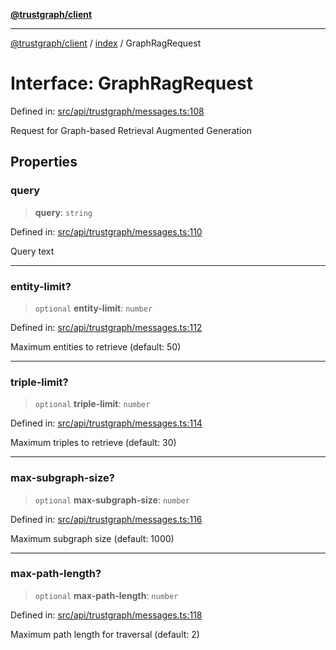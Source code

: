 [**@trustgraph/client**](../../README.md)

***

[@trustgraph/client](../../README.md) / [index](../README.md) / GraphRagRequest

# Interface: GraphRagRequest

Defined in: [src/api/trustgraph/messages.ts:108](https://github.com/trustgraph-ai/trustgraph-ts-client/blob/24d0d0886a310c1fecf9e6fc95cd3a24cf32c92e/src/api/trustgraph/messages.ts#L108)

Request for Graph-based Retrieval Augmented Generation

## Properties

### query

> **query**: `string`

Defined in: [src/api/trustgraph/messages.ts:110](https://github.com/trustgraph-ai/trustgraph-ts-client/blob/24d0d0886a310c1fecf9e6fc95cd3a24cf32c92e/src/api/trustgraph/messages.ts#L110)

Query text

***

### entity-limit?

> `optional` **entity-limit**: `number`

Defined in: [src/api/trustgraph/messages.ts:112](https://github.com/trustgraph-ai/trustgraph-ts-client/blob/24d0d0886a310c1fecf9e6fc95cd3a24cf32c92e/src/api/trustgraph/messages.ts#L112)

Maximum entities to retrieve (default: 50)

***

### triple-limit?

> `optional` **triple-limit**: `number`

Defined in: [src/api/trustgraph/messages.ts:114](https://github.com/trustgraph-ai/trustgraph-ts-client/blob/24d0d0886a310c1fecf9e6fc95cd3a24cf32c92e/src/api/trustgraph/messages.ts#L114)

Maximum triples to retrieve (default: 30)

***

### max-subgraph-size?

> `optional` **max-subgraph-size**: `number`

Defined in: [src/api/trustgraph/messages.ts:116](https://github.com/trustgraph-ai/trustgraph-ts-client/blob/24d0d0886a310c1fecf9e6fc95cd3a24cf32c92e/src/api/trustgraph/messages.ts#L116)

Maximum subgraph size (default: 1000)

***

### max-path-length?

> `optional` **max-path-length**: `number`

Defined in: [src/api/trustgraph/messages.ts:118](https://github.com/trustgraph-ai/trustgraph-ts-client/blob/24d0d0886a310c1fecf9e6fc95cd3a24cf32c92e/src/api/trustgraph/messages.ts#L118)

Maximum path length for traversal (default: 2)
